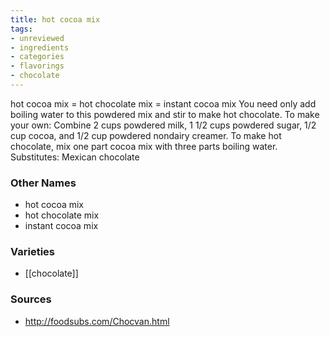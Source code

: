 ```yaml
---
title: hot cocoa mix
tags:
- unreviewed
- ingredients
- categories
- flavorings
- chocolate
---
```

hot cocoa mix = hot chocolate mix = instant cocoa mix You need only add boiling water to this powdered mix and stir to make hot chocolate. To make your own: Combine 2 cups powdered milk, 1 1/2 cups powdered sugar, 1/2 cup cocoa, and 1/2 cup powdered nondairy creamer. To make hot chocolate, mix one part cocoa mix with three parts boiling water. Substitutes: Mexican chocolate

### Other Names

* hot cocoa mix
* hot chocolate mix
* instant cocoa mix

### Varieties

* [[chocolate]]

### Sources
* http://foodsubs.com/Chocvan.html
